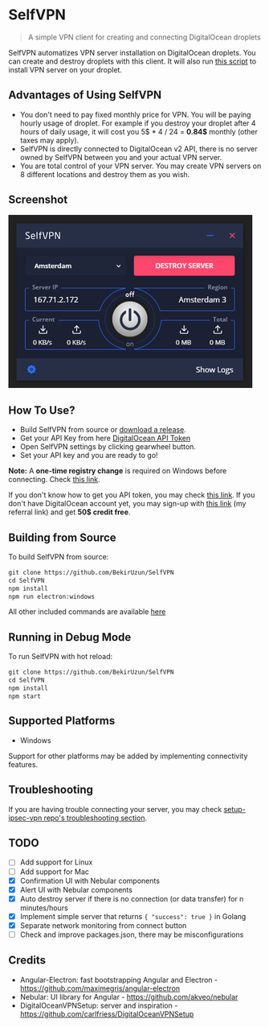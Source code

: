 # SelfVPN
> A simple VPN client for creating and connecting DigitalOcean droplets

SelfVPN automatizes VPN server installation on DigitalOcean droplets. You can create and destroy droplets with this client. It will also run [this script](https://github.com/hwdsl2/setup-ipsec-vpn) to install VPN server on your droplet.

## Advantages of Using SelfVPN
 - You don't need to pay fixed monthly price for VPN. You will be paying hourly usage of droplet. For example if you destroy your droplet after 4 hours of daily usage, it will cost you 5$ * 4 / 24 = **0.84$** monthly (other taxes may apply).
 - SelfVPN is directly connected to DigitalOcean v2 API, there is no server owned by SelfVPN between you and your actual VPN server.
 - You are total control of your VPN server. You may create VPN servers on 8 different locations and destroy them as you wish.

## Screenshot
 ![SelfVPN Screenshot](selfvpn_ss.png)
 
## How To Use?
 - Build SelfVPN from source or [download a release](https://github.com/BekirUzun/SelfVPN/releases).
 - Get your API Key from here [DigitalOcean API Token](https://cloud.digitalocean.com/account/api/tokens)  
 - Open SelfVPN settings by clicking gearwheel button.
 - Set your API key and you are ready to go!
 
**Note:** A **one-time registry change** is required on Windows before connecting. Check [this link](https://github.com/hwdsl2/setup-ipsec-vpn/blob/master/docs/clients.md#windows-error-809).
 
If you don't know how to get you API token, you may check [this link](https://www.digitalocean.com/docs/api/create-personal-access-token/). If you don't have DigitalOcean account yet, you may sign-up with [this link](https://m.do.co/c/f769fd28e134) (my referral link) and get **50$ credit free**. 

## Building from Source
To build SelfVPN from source:
```
git clone https://github.com/BekirUzun/SelfVPN
cd SelfVPN
npm install
npm run electron:windows
```
All other included commands are available [here](https://github.com/maximegris/angular-electron#included-commands)

## Running in Debug Mode 
To run SelfVPN with hot reload:

```
git clone https://github.com/BekirUzun/SelfVPN
cd SelfVPN
npm install
npm start
```

## Supported Platforms
 - Windows

Support for other platforms may be added by implementing connectivity features. 

## Troubleshooting
If you are having trouble connecting your server, you may check [setup-ipsec-vpn repo's troubleshooting section](https://github.com/hwdsl2/setup-ipsec-vpn/blob/master/docs/clients.md#troubleshooting). 

## TODO
 - [ ] Add support for Linux
 - [ ] Add support for Mac
 - [x] Confirmation UI with Nebular components
 - [x] Alert UI with Nebular components
 - [x] Auto destroy server if there is no connection (or data transfer) for n minutes/hours
 - [x] Implement simple server that returns ``{ "success": true }`` in Golang
 - [x] Separate network monitoring from connect button
 - [ ] Check and improve packages.json, there may be misconfigurations

## Credits
- Angular-Electron: fast bootstrapping Angular and Electron - https://github.com/maximegris/angular-electron
- Nebular: UI library for Angular - https://github.com/akveo/nebular
- DigitalOceanVPNSetup: server and inspiration - https://github.com/carlfriess/DigitalOceanVPNSetup
